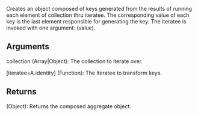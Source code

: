 Creates an object composed of keys generated from the results of running each element of collection thru iteratee. The corresponding value of each key is the last element responsible for generating the key. The iteratee is invoked with one argument: (value).


## Arguments
collection (Array|Object): The collection to iterate over.

[iteratee=A.identity] (Function): The iteratee to transform keys.


## Returns
(Object): Returns the composed aggregate object.
